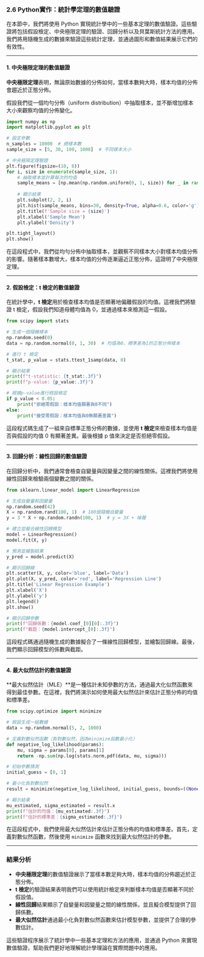 ### 2.6 Python實作：統計學定理的數值驗證

在本節中，我們將使用 Python 實現統計學中的一些基本定理的數值驗證。這些驗證將包括假設檢定、中央極限定理的驗證、回歸分析以及貝葉斯統計方法的應用。我們將用隨機生成的數據來驗證這些統計定理，並通過圖形和數值結果展示它們的有效性。

---

#### 1. 中央極限定理的數值驗證

**中央極限定理**表明，無論原始數據的分佈如何，當樣本數夠大時，樣本均值的分佈會趨近於正態分佈。

假設我們從一個均勻分佈（uniform distribution）中抽取樣本，並不斷增加樣本大小來觀察均值的分佈變化。

```python
import numpy as np
import matplotlib.pyplot as plt

# 設定參數
n_samples = 10000  # 總樣本數
sample_size = [5, 30, 100, 1000]  # 不同樣本大小

# 中央極限定理驗證
plt.figure(figsize=(10, 8))
for i, size in enumerate(sample_size, 1):
    # 抽取樣本並計算每次的均值
    sample_means = [np.mean(np.random.uniform(0, 1, size)) for _ in range(n_samples)]
    
    # 顯示結果
    plt.subplot(2, 2, i)
    plt.hist(sample_means, bins=30, density=True, alpha=0.6, color='g')
    plt.title(f'Sample size = {size}')
    plt.xlabel('Sample Mean')
    plt.ylabel('Density')

plt.tight_layout()
plt.show()
```

在這段程式中，我們從均勻分佈中抽取樣本，並觀察不同樣本大小對樣本均值分佈的影響。隨著樣本數增大，樣本均值的分佈逐漸逼近正態分佈，這證明了中央極限定理。

---

#### 2. 假設檢定：t 檢定的數值驗證

在統計學中，**t 檢定**用於檢查樣本均值是否顯著地偏離假設的均值。這裡我們將驗證 t 檢定，假設我們知道母體均值為 0，並通過樣本來檢測這一假設。

```python
from scipy import stats

# 生成一個隨機樣本
np.random.seed(0)
data = np.random.normal(0, 1, 30)  # 均值為0，標準差為1的正態分佈樣本

# 進行 t 檢定
t_stat, p_value = stats.ttest_1samp(data, 0)

# 顯示結果
print(f"t-statistic: {t_stat:.3f}")
print(f"p-value: {p_value:.3f}")

# 根據p-value進行假設檢定
if p_value < 0.05:
    print("拒絕零假設：樣本均值顯著與0不同")
else:
    print("接受零假設：樣本均值與0無顯著差異")
```

這段程式碼生成了一組來自標準正態分佈的數據，並使用 **t 檢定**來檢查樣本均值是否與假設的均值 0 有顯著差異。最後根據 p 值來決定是否拒絕零假設。

---

#### 3. 回歸分析：線性回歸的數值驗證

在回歸分析中，我們通常會檢查自變量與因變量之間的線性關係。這裡我們將使用線性回歸來檢驗兩個變數之間的關係。

```python
from sklearn.linear_model import LinearRegression

# 生成自變量和因變量
np.random.seed(42)
X = np.random.rand(100, 1)  # 100個隨機自變量
y = 3 * X + np.random.randn(100, 1)  # y = 3X + 噪聲

# 建立並擬合線性回歸模型
model = LinearRegression()
model.fit(X, y)

# 預測並繪製結果
y_pred = model.predict(X)

# 顯示回歸線
plt.scatter(X, y, color='blue', label='Data')
plt.plot(X, y_pred, color='red', label='Regression Line')
plt.title('Linear Regression Example')
plt.xlabel('X')
plt.ylabel('y')
plt.legend()
plt.show()

# 顯示回歸參數
print(f"回歸係數：{model.coef_[0][0]:.3f}")
print(f"截距：{model.intercept_[0]:.3f}")
```

這段程式碼通過隨機生成的數據擬合了一條線性回歸模型，並繪製回歸線。最後，我們顯示回歸模型的係數與截距。

---

#### 4. 最大似然估計的數值驗證

**最大似然估計（MLE）**是一種估計未知參數的方法，通過最大化似然函數來得到最佳參數。在這裡，我們將演示如何使用最大似然估計來估計正態分佈的均值和標準差。

```python
from scipy.optimize import minimize

# 假設生成一組數據
data = np.random.normal(5, 2, 1000)

# 定義對數似然函數（負對數似然，因為minimize函數最小化）
def negative_log_likelihood(params):
    mu, sigma = params[0], params[1]
    return -np.sum(np.log(stats.norm.pdf(data, mu, sigma)))

# 初始參數猜測
initial_guess = [0, 1]

# 最小化負對數似然
result = minimize(negative_log_likelihood, initial_guess, bounds=((None, None), (1e-5, None)))

# 顯示結果
mu_estimated, sigma_estimated = result.x
print(f"估計的均值：{mu_estimated:.3f}")
print(f"估計的標準差：{sigma_estimated:.3f}")
```

在這段程式中，我們使用最大似然估計來估計正態分佈的均值和標準差。首先，定義對數似然函數，然後使用 `minimize` 函數來找到最大似然估計的參數。

---

### 結果分析

- **中央極限定理**的數值驗證展示了當樣本數足夠大時，樣本均值的分佈趨近於正態分佈。
- **t 檢定**的驗證結果表明我們可以使用統計檢定來判斷樣本均值是否顯著不同於假設值。
- **線性回歸**結果顯示了自變量和因變量之間的線性關係，並且擬合模型提供了回歸係數。
- **最大似然估計**通過最小化負對數似然函數來估計模型參數，並提供了合理的參數估計。

這些驗證程序展示了統計學中一些基本定理和方法的應用，並通過 Python 來實現數值驗證，幫助我們更好地理解統計學理論在實際問題中的應用。